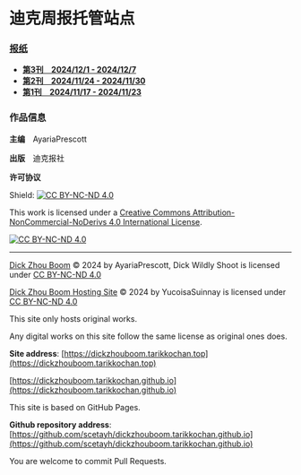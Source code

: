 # **迪克周报**托管站点

### **[报纸](/newspaper/index.md)**

- **[第3刊　2024/12/1 - 2024/12/7](/newspaper/3/index.md)**
- **[第2刊　2024/11/24 - 2024/11/30](/newspaper/2/index.md)**
- **[第1刊　2024/11/17 - 2024/11/23](/newspaper/1/index.md)**

### **作品信息**

**主编**　AyariaPrescott

**出版**　迪克报社

**许可协议**

Shield: [![CC BY-NC-ND 4.0][cc-by-nc-nd-shield]][cc-by-nc-nd]

This work is licensed under a
[Creative Commons Attribution-NonCommercial-NoDerivs 4.0 International License][cc-by-nc-nd].

[![CC BY-NC-ND 4.0][cc-by-nc-nd-image]][cc-by-nc-nd]

[cc-by-nc-nd]: http://creativecommons.org/licenses/by-nc-nd/4.0/
[cc-by-nc-nd-image]: https://licensebuttons.net/l/by-nc-nd/4.0/88x31.png
[cc-by-nc-nd-shield]: https://img.shields.io/badge/License-CC%20BY--NC--ND%204.0-lightgrey.svg

---

[Dick Zhou Boom](https://dickzhouboom.tarikkochan.top) © 2024 by AyariaPrescott, Dick Wildly Shoot is licensed under [CC BY-NC-ND 4.0](https://creativecommons.org/licenses/by-nc-nd/4.0/)

[Dick Zhou Boom Hosting Site](https://dickzhouboom.tarikkochan.top) © 2024 by YucoisaSuinnay is licensed under [CC BY-NC-ND 4.0](https://creativecommons.org/licenses/by-nc-nd/4.0/)

This site only hosts original works.

Any digital works on this site follow the same license as original ones does.

**Site address**: [https://dickzhouboom.tarikkochan.top](https://dickzhouboom.tarikkochan.top)

[https://dickzhouboom.tarikkochan.github.io](https://dickzhouboom.tarikkochan.github.io)

This site is based on GitHub Pages.

**Github repository address**: [https://github.com/scetayh/dickzhouboom.tarikkochan.github.io](https://github.com/scetayh/dickzhouboom.tarikkochan.github.io)

You are welcome to commit Pull Requests.
